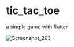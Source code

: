 # tic_tac_toe
 a simple game with flutter

![Screenshot_203](https://github.com/zahidnayon/tic_tac_toe/assets/49867118/3dc6cdff-e70b-47d8-beb4-00debd434ede)
